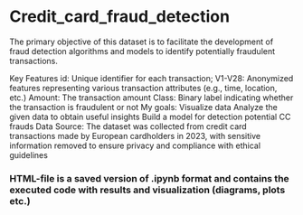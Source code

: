 # Credit_card_fraud_detection

The primary objective of this dataset is to facilitate the development of fraud detection algorithms and models to identify potentially fraudulent transactions.

Key Features
id: Unique identifier for each transaction;
V1-V28: Anonymized features representing various transaction attributes (e.g., time, location, etc.)
Amount: The transaction amount
Class: Binary label indicating whether the transaction is fraudulent or not
My goals:
Visualize data
Analyze the given data to obtain useful insights
Build a model for detection potential CC frauds
Data Source: The dataset was collected from credit card transactions made by European cardholders in 2023, with sensitive information removed to ensure privacy and compliance with ethical guidelines

### HTML-file is a saved version of .ipynb format and contains the executed code with results and visualization (diagrams, plots etc.)
